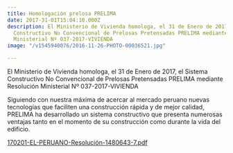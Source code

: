 ```yaml
---
title: Homologación prelosa PRELIMA
date: 2017-31-01T15:04:10.000Z
description: El Ministerio de Vivienda homologa, el 31 de Enero de 2017, el Sistema
  Constructivo No Convencional de Prelosas Pretensadas PRELIMA mediante Resolución
  Ministerial Nº 037-2017-VIVIENDA
image: "/v1545940076/2016-11-26-PHOTO-00036521.jpg"

---
```

El Ministerio de Vivienda homologa, el 31 de Enero de 2017, el Sistema Constructivo No Convencional de Prelosas Pretensadas PRELIMA mediante Resolución Ministerial Nº 037-2017-VIVIENDA

Siguiendo con nuestra máxima de acercar al mercado peruano nuevas tecnologías que faciliten una construcción rápida y de mejor calidad, PRELIMA ha desarrollado un sistema constructivo que presenta numerosas ventajas tanto en el momento de su construcción como durante la vida del edificio.

[170201-EL-PERUANO-Resolución-1480643-7.pdf](/v1545939988/170201-EL-PERUANO-Resoluci%C3%B3n-1480643-7.pdf "170201-EL-PERUANO-Resolución-1480643-7.pdf")